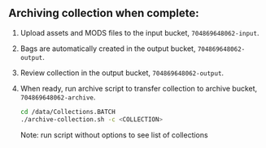 ## Archiving collection when complete:

1. Upload assets and MODS files to the input bucket, ```704869648062-input```.

2. Bags are automatically created in the output bucket, ```704869648062-output```.

3. Review collection in the output bucket, ```704869648062-output```.

4. When ready, run archive script to transfer collection to archive bucket, ```704869648062-archive```.

   ```bash
   cd /data/Collections.BATCH
   ./archive-collection.sh -c <COLLECTION>
   ```

   Note: run script without options to see list of collections
